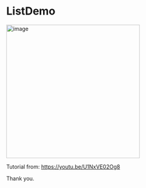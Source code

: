 # ListDemo

<img width="352" alt="image" src="https://user-images.githubusercontent.com/3993516/139358976-24c0a3d9-683f-455c-9531-7dcc80260a1e.png">

Tutorial from: https://youtu.be/U1NxVE02Og8

Thank you.
